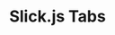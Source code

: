 ---
title: "Slick.js Tabs"
desc: A demo syncing the sliding of a container's paginated tabs with the currently displayed tab in the container, using Slick slider
ghLink: http://codepen.io/benjanes/pen/wBXRPZ
---